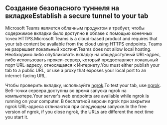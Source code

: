 ## <a name="establish-a-secure-tunnel-to-your-tab"></a><span data-ttu-id="ddc0f-101">Создание безопасного туннеля на вкладке</span><span class="sxs-lookup"><span data-stu-id="ddc0f-101">Establish a secure tunnel to your tab</span></span>

<span data-ttu-id="ddc0f-102">Microsoft Teams является облачным продуктом и требует, чтобы содержимое вкладки было доступно в облаке с помощью конечных точек HTTPS.</span><span class="sxs-lookup"><span data-stu-id="ddc0f-102">Microsoft Teams is a cloud-based product and requires that your tab content be available from the cloud using HTTPS endpoints.</span></span> <span data-ttu-id="ddc0f-103">Teams не разрешает локальный хостинг.</span><span class="sxs-lookup"><span data-stu-id="ddc0f-103">Teams does not allow local hosting.</span></span> <span data-ttu-id="ddc0f-104">Необходимо либо опубликовать вкладку на общедоступный URL-адрес, либо использовать прокси-сервер, который предоставляет локальный порт URL-адресу, относящаяся к Интернету.</span><span class="sxs-lookup"><span data-stu-id="ddc0f-104">You must either publish your tab to a public URL, or use a proxy that exposes your local port to an internet-facing URL.</span></span>

<span data-ttu-id="ddc0f-105">Чтобы проверить вкладку, используйте [ngrok](https://ngrok.com/docs).</span><span class="sxs-lookup"><span data-stu-id="ddc0f-105">To test your tab, use [ngrok](https://ngrok.com/docs).</span></span> <span data-ttu-id="ddc0f-106">Веб-точки сервера доступны во время запуска ngrok на компьютере.</span><span class="sxs-lookup"><span data-stu-id="ddc0f-106">Your server's web endpoints are available while ngrok is running on your computer.</span></span> <span data-ttu-id="ddc0f-107">В бесплатной версии ngrok при закрытии ngrok URL-адреса отличаются при следующем запуске.</span><span class="sxs-lookup"><span data-stu-id="ddc0f-107">In the free version of ngrok, if you close ngrok, the URLs are different the next time you start it.</span></span>